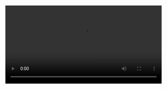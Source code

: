 <p align="center">
  <video width="500" src="https://github.com/zekiyeipek/simple-phone-book-1/blob/main/phone%20book%20video.mp4"">
  </p>
